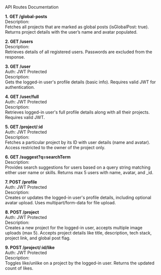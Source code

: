 API Routes Documentation

**1.** **GET /global-posts**<br>
Description:<br>
Fetches all projects that are marked as global posts (isGlobalPost: true).
Returns project details with the user’s name and avatar populated.

**2. GET /users**<br>
Description:<br>
Retrieves details of all registered users.
Passwords are excluded from the response.

**3. GET /user**<br>
Auth:  JWT Protected<br>
Description:<br>
Gets the logged-in user's profile details (basic info).
Requires valid JWT for authentication.

**4. GET /user/full**<br>
Auth: JWT Protected<br>
Description:<br>
Retrieves logged-in user's full profile details along with all their projects.
Requires valid JWT.


**5. GET /project/:id**<br>
Auth: JWT Protected<br>
Description:<br>
Fetches a particular project by its ID with user details (name and avatar).
Access restricted to the owner of the project only.

**6. GET /suggest?q=searchTerm**<br>
Description:<br>
Provides search suggestions for users based on a query string matching either user name or skills.
Returns max 5 users with name, avatar, and _id.

**7. POST /profile**<br>
Auth: JWT Protected<br>
Description:<br>
Creates or updates the logged-in user's profile details, including optional avatar upload.
Uses multipart/form-data for file upload.

**8. POST /project**<br>
Auth: JWT Protected<br>
Description:<br>
Creates a new project for the logged-in user, accepts multiple image uploads (max 5).
Accepts project details like title, description, tech stack, project link, and global post flag.


**9. POST /project/:id/like**<br>
Auth: JWT Protected<br>
Description:<br>
Toggles like/unlike on a project by the logged-in user.
Returns the updated count of likes.
